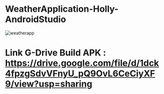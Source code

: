 # WeatherApplication-Holly-AndroidStudio
![weatherapp](https://github.com/holypraisy/WeatherApplication-Holly-AndroidStudio/assets/132434400/640c492c-8e50-4e44-842e-d6eb5c29a989)

# Link G-Drive Build APK : https://drive.google.com/file/d/1dck4fpzgSdvVFnyU_pQ9OvL6CeCiyXF9/view?usp=sharing 
